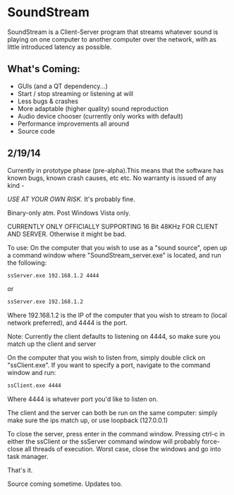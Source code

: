 SoundStream
===========
SoundStream is a Client-Server program that streams whatever sound is playing on one computer to another computer over the network, with as little introduced latency as possible.

What's Coming:
--------------
* GUIs (and a QT dependency...)
* Start / stop streaming or listening at will
* Less bugs & crashes
* More adaptable (higher quality) sound reproduction
* Audio device chooser (currently only works with default)
* Performance improvements all around
* Source code

2/19/14
------------------
Currently in prototype phase (pre-alpha).This means that the software has known bugs, known crash causes, etc etc. No warranty is issued of any kind - 

_USE AT YOUR OWN RISK._
It's probably fine.

Binary-only atm. Post Windows Vista only.

CURRENTLY ONLY OFFICIALLY SUPPORTING 16 Bit 48KHz FOR CLIENT AND SERVER. Otherwise it might be bad.

To use:
On the computer that you wish to use as a "sound source", open up a command window where "SoundStream_server.exe" is located, and run the following:
```cmd
ssServer.exe 192.168.1.2 4444
```
or
```cmd
ssServer.exe 192.168.1.2
```
Where 192.168.1.2 is the IP of the computer that you wish to stream to (local network preferred), and 4444 is the port.

Note: Currently the client defaults to listening on 4444, so make sure you match up the client and server

On the computer that you wish to listen from, simply double click on "ssClient.exe". If you want to specify a port, navigate to the command window and run:
```cmd
ssClient.exe 4444
```
Where 4444 is whatever port you'd like to listen on.

The client and the server can both be run on the same computer: simply make sure the ips match up, or use loopback (127.0.0.1)

To close the server, press enter in the command window. Pressing ctrl-c in either the ssClient or the ssServer command window will probably force-close all threads of execution. Worst case, close the windows and go into task manager.


That's it.

Source coming sometime.
Updates too.
